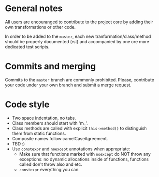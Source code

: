 # General notes

All users are encouranged to contribute to the project core by adding their own transformations or other code.

In order to be added to the `master`, each new tranformation/class/method should be properly documented (rst) and accompanied by one ore more dedicated test scripts.

# Commits and merging

Commits to the `master` branch are commonly prohibited. Please, contribute your code under your own branch and submit a merge request.

# Code style

* Two space indentation, no tabs.
* Class members should start with 'm_'.
* Class methods are called with explicit `this->method()` to distinguish them from static functions.
* Composite names follow camelCaseAgreement.
* TBD :)
* Use `constexpr` and `noexcept` annotations when appropriate:
  - Make sure that functions marked with `noexcept` do NOT throw any exceptions: 
    no dynamic allocations inside of functions, functions called don't throw also and etc.
  - `constexpr` everything you can
